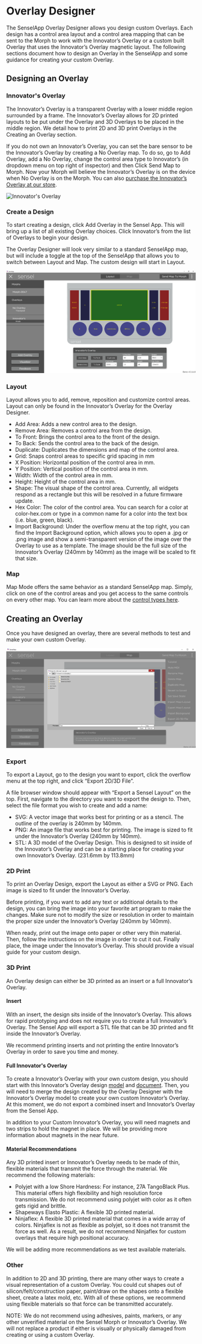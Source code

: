 # Overlay Designer
The SenselApp Overlay Designer allows you design custom Overlays. Each design has a control area layout and a control area mapping that can be sent to the Morph to work with the Innovator’s Overlay or a custom built Overlay that uses the Innovator’s Overlay magnetic layout. The following sections document how to design an Overlay in the SenselApp and some guidance for creating your custom Overlay.

## Designing an Overlay

### Innovator's Overlay

The Innovator’s Overlay is a transparent Overlay with a lower middle region surrounded by a frame. The Innovator’s Overlay allows for 2D printed layouts to be put under the Overlay and 3D Overlays to be placed in the middle region. We detail how to print 2D and 3D print Overlays in the Creating an Overlay section.

If you do not own an Innovator’s Overlay, you can set the bare sensor to be the Innovator’s Overlay by creating a No Overlay map. To do so, go to Add Overlay, add a No Overlay, change the control area type to Innovator’s (in dropdown menu on top right of inspector) and then Click Send Map to Morph. Now your Morph will believe the Innovator’s Overlay is on the device when No Overlay is on the Morph. You can also [purchase the Innovator’s Overlay at our store](https://sensel.com/collections/overlays/products/innovators-overlay).

![Innovator's Overlay](img/overlay_innovator_callouts.jpg)

### Create a Design

To start creating a design, click Add Overlay in the Sensel App. This will bring up a list of all existing Overlay choices. Click Innovator’s from the list of Overlays to begin your design. 

The Overlay Designer will look very similar to a standard SenselApp map, but will include a toggle at the top of the SenselApp that allows you to switch between Layout and Map. The custom design will start in Layout.

![Layout Overlay Design](img/Layout.png)

### Layout

Layout allows you to add, remove, reposition and customize control areas. Layout can only be found in the Innovator’s Overlay for the Overlay Designer.

* Add Area: Adds a new control area to the design.
* Remove Area: Removes a control area from the design.
* To Front: Brings the control area to the front of the design.
* To Back: Sends the control area to the back of the design.
* Duplicate: Duplicates the dimensions and map of the control area.
* Grid: Snaps control areas to specific grid spacing in mm
* X Position: Horizontal position of the control area in mm.
* Y Position: Vertical position of the control area in mm.
* Width: Width of the control area in mm.
* Height: Height of the control area in mm.
* Shape: The visual shape of the control area. Currently, all widgets respond as a rectangle but this will be resolved in a future firmware update.
* Hex Color: The color of the control area. You can search for a color at color-hex.com or type in a common name for a color into the text box (i.e. blue, green, black).
* Import Background: Under the overflow menu at the top right, you can find the Import Background option, which allows you to open a .jpg or .png image and show a semi-transparent version of the image over the Overlay to use as a template. The image should be the full size of the Innovator’s Overlay (240mm by 140mm) as the image will be scaled to fit that size.

### Map

Map Mode offers the same behavior as a standard SenselApp map. Simply, click on one of the control areas and you get access to the same controls on every other map. You can learn more about the [control types here](http://guide.sensel.com/app/#control-types).

## Creating an Overlay

Once you have designed an overlay, there are several methods to test and make your own custom Overlay.

![Export Overlay Design](img/Export.png)

### Export

To export a Layout, go to the design you want to export, click the overflow menu at the top right, and click “Export 2D/3D File”. 

A  file browser window should appear with “Export a Sensel Layout” on the top. First, navigate to the directory you want to export the design to. Then, select the file format you wish to create and add a name:

* SVG: A vector image that works best for printing or as a stencil. The outline of the overlay is 240mm by 140mm.
* PNG: An image file that works best for printing. The image is sized to fit under the Innovator’s Overlay (240mm by 140mm).
* STL: A 3D model of the Overlay Design. This is designed to sit inside of the Innovator’s Overlay and can be a starting place for creating your own Innovator’s Overlay. (231.6mm by 113.8mm)

### 2D Print

To print an Overlay Design, export the Layout as either a SVG or PNG. Each image is sized to fit under the Innovator’s Overlay.

Before printing, if you want to add any text or additional details to the design, you can bring the image into your favorite art program to make the changes. Make sure not to modify the size or resolution in order to maintain the proper size under the Innovator’s Overlay (240mm by 140mm).

When ready, print out the image onto paper or other very thin material. Then, follow the instructions on the image in order to cut it out. Finally place, the image under the Innovator’s Overlay. This should provide a visual guide for your custom design.

### 3D Print

An Overlay design can either be 3D printed as an insert or a full Innovator’s Overlay.

#### Insert

With an insert, the design sits inside of the Innovator’s Overlay. This allows for rapid prototyping and does not require you to create a full Innovator’s Overlay. The Sensel App will export a STL file that can be 3D printed and fit inside the Innovator’s Overlay. 

We recommend printing inserts and not printing the entire Innovator’s Overlay in order to save you time and money.

#### Full Innovator's Overlay

To create a Innovator’s Overlay with your own custom design, you should start with this Innovator’s Overlay design [model](https://drive.google.com/file/d/1tyvCzdeXae0IyEFUMgDJIL8ylRp8XKrd/view?usp=sharing) and [document](https://drive.google.com/file/d/1kN70wA4Vi7Ol88b5CRPtEdXD8ndPgy0d/view?usp=sharing). Then, you will need to merge the design created by the Overlay Designer with the Innovator’s Overlay model to create your own custom Innovator’s Overlay. At this moment, we do not export a combined insert and Innovator’s Overlay from the Sensel App.

In addition to your Custom Innovator’s Overlay, you will need magnets and two strips to hold the magnet in place. We will be providing more information about magnets in the near future.

#### Material Recommendations

Any 3D printed insert or Innovator’s Overlay needs to be made of thin, flexible materials that transmit the force through the material. We recommend the following materials:

* Polyjet with a low Shore Hardness: For instance, 27A TangoBlack Plus. This material offers high flexibility and high resolution force transmission. We do not recommend using polyjet with color as it often gets rigid and brittle. 
* Shapeways Elasto Plastic: A flexible 3D printed material.
* Ninjaflex: A flexible 3D printed material that comes in a wide array of colors. Ninjaflex is not as flexible as polyjet, so it does not transmit the force as well. As a result, we do not recommend Ninjaflex for custom overlays that require high positional accuracy.

We will be adding more recommendations as we test available materials.

### Other

In addition to 2D and 3D printing, there are many other ways to create a visual representation of a custom Overlay. You could cut shapes out of silicon/felt/construction paper, paint/draw on the shapes onto a flexible sheet, create a latex mold, etc. With all of these options, we recommend using flexible materials so that force can be transmitted accurately. 

NOTE: We do not recommend using adhesives, paints, markers, or any other unverified material on the Sensel Morph or Innovator’s Overlay. We will not replace a product if either is visually or physically damaged from creating or using a custom Overlay.
